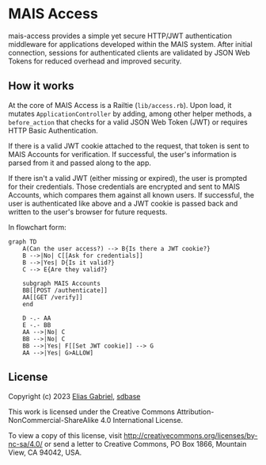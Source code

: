 # MAIS Access

mais-access provides a simple yet secure HTTP/JWT authentication middleware for applications developed within the MAIS system. After initial connection, sessions for authenticated clients are validated by JSON Web Tokens for reduced overhead and improved security.

## How it works

At the core of MAIS Access is a Railtie (`lib/access.rb`). Upon load, it mutates `ApplicationController` by adding, among other helper methods, a `before_action` that checks for a valid JSON Web Token (JWT) or requires HTTP Basic Authentication.

If there is a valid JWT cookie attached to the request, that token is sent to MAIS Accounts for verification. If successful, the user's information is parsed from it and passed along to the app.

If there isn't a valid JWT (either missing or expired), the user is prompted for their credentials. Those credentials are encrypted and sent to MAIS Accounts, which compares them against all known users. If successful, the user is authenticated like above and a JWT cookie is passed back and written to the user's browser for future requests.

In flowchart form:

```mermaid
graph TD
    A(Can the user access?) --> B{Is there a JWT cookie?}
    B -->|No| C[[Ask for credentials]]
    B -->|Yes| D{Is it valid?}
    C --> E{Are they valid?}
    
    subgraph MAIS Accounts
    BB[[POST /authenticate]]
    AA[[GET /verify]]
    end

    D -.- AA
    E -.- BB
    AA -->|No| C
    BB -->|No| C
    BB -->|Yes| F[[Set JWT cookie]] --> G
    AA -->|Yes| G>ALLOW]
```

## License

Copyright (c) 2023 [Elias Gabriel](https://eliasfgabriel.com/), [sdbase](http://sdbase.com/)

This work is licensed under the Creative Commons Attribution-NonCommercial-ShareAlike 4.0 International License.

To view a copy of this license, visit <http://creativecommons.org/licenses/by-nc-sa/4.0/> or send a letter to Creative Commons, PO Box 1866, Mountain View, CA 94042, USA.
